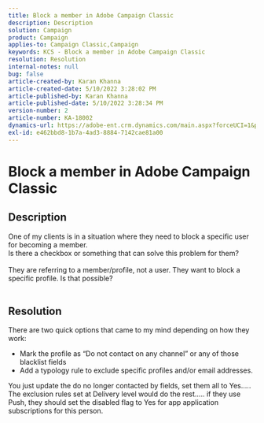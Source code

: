 ```yaml
---
title: Block a member in Adobe Campaign Classic
description: Description
solution: Campaign
product: Campaign
applies-to: Campaign Classic,Campaign
keywords: KCS - Block a member in Adobe Campaign Classic
resolution: Resolution
internal-notes: null
bug: false
article-created-by: Karan Khanna
article-created-date: 5/10/2022 3:28:02 PM
article-published-by: Karan Khanna
article-published-date: 5/10/2022 3:28:34 PM
version-number: 2
article-number: KA-18002
dynamics-url: https://adobe-ent.crm.dynamics.com/main.aspx?forceUCI=1&pagetype=entityrecord&etn=knowledgearticle&id=e5fe0dc6-75d0-ec11-a7b5-00224809c556
exl-id: e462bbd8-1b7a-4ad3-8884-7142cae81a00
---
```

# Block a member in Adobe Campaign Classic

## Description

One of my clients is in a situation where they need to block a specific user for becoming a member.
<br>Is there a checkbox or something that can solve this problem for them?<br><br>They are referring to a member/profile, not a user. They want to block a specific profile. Is that possible?
<br> 

## Resolution


There are two quick options that came to my mind depending on how they work:

- Mark the profile as “Do not contact on any channel” or any of those blacklist fields
- Add a typology rule to exclude specific profiles and/or email addresses.




You just update the do no longer contacted by fields, set them all to Yes….. The exclusion rules set at Delivery level would do the rest….. if they use Push, they should set the disabled flag to Yes for app application subscriptions for this person.
